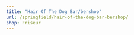 ```yaml
---
title: "Hair Of The Dog Bar/bershop"
url: /springfield/hair-of-the-dog-bar-bershop/
shop: Friseur
---
```

